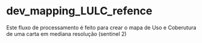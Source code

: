 # dev_mapping_LULC_refence
Este fluxo de processamento é feito para crear o mapa de Uso e Coberutura de uma carta em mediana resolução (sentinel 2)
